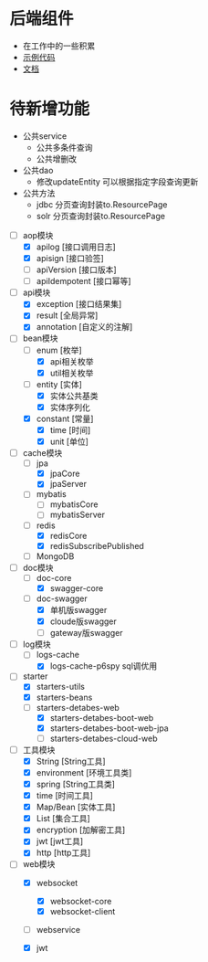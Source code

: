 # 后端组件 
- 在工作中的一些积累
- [示例代码](https://github.com/en-o/detabes-boot-example)
- [文档](https://www.yuque.com/tanning/yg9ipo/)
# 待新增功能
- 公共service
    - 公共多条件查询
    - 公共增删改
- 公共dao
    - 修改updateEntity 可以根据指定字段查询更新
- 公共方法
    - jdbc 分页查询封装to.ResourcePage
    - solr 分页查询封装to.ResourcePage

* [ ] aop模块
    - [x] apilog [接口调用日志] 
    - [x] apisign [接口验签]
    - [ ] apiVersion [接口版本]
    - [ ] apiIdempotent [接口幂等]  

* [ ] api模块
    - [x] exception [接口结果集]
    - [x] result [全局异常]
    - [x] annotation [自定义的注解]
    
* [ ] bean模块
    - [ ] enum [枚举]
        - [x] api相关枚举
        - [x] util相关枚举
    - [ ] entity [实体]
        - [x] 实体公共基类
        - [x] 实体序列化
    - [x] constant [常量]
        - [x] time [时间]
        - [x] unit [单位]

* [ ] cache模块
    - [ ] jpa
        - [x] jpaCore
        - [x] jpaServer
    - [ ] mybatis
        - [ ] mybatisCore
        - [ ] mybatisServer
    - [ ] redis
        - [x] redisCore
        - [x] redisSubscribePublished
    - [ ] MongoDB
 
* [ ] doc模块
    - [ ] doc-core
        - [x] swagger-core
    - [ ] doc-swagger
        - [x] 单机版swagger
        - [x] cloude版swagger
        - [ ] gateway版swagger
    
* [ ] log模块
    - [ ] logs-cache 
        - [x] logs-cache-p6spy sql调优用
 
* [ ] starter
    - [x] starters-utils
    - [x] starters-beans
    - [ ] starters-detabes-web
        - [x] starters-detabes-boot-web
        - [x] starters-detabes-boot-web-jpa
        - [ ] starters-detabes-cloud-web

* [ ] 工具模块
    - [x] String [String工具]
    - [x] environment [环境工具类] 
    - [x] spring [String工具类] 
    - [x] time [时间工具]
    - [x] Map/Bean [实体工具]
    - [x] List [集合工具]
    - [x] encryption [加解密工具]
    - [x] jwt [jwt工具]
    - [x] http [http工具]
            
* [ ] web模块    
    - [x] websocket
        - [x] websocket-core
        - [x] websocket-client
    - [ ] webservice
    - [x] jwt

    
    
    
    
